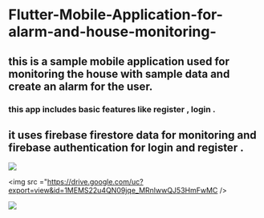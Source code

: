 # Flutter-Mobile-Application-for-alarm-and-house-monitoring-
## this is a sample mobile application used for  monitoring the house with sample data and create an alarm for the user.
  ### this app includes basic features like register , login .

  ## it uses firebase firestore data for monitoring and firebase authentication for login and register .

<img src ="https://drive.google.com/uc?export=view&id=1MEMS22u4QN09jqe_MRnlwwQJ53HmFwMC"/>


<img src ="https://drive.google.com/uc?export=view&id=1MEMS22u4QN09jqe_MRnlwwQJ53HmFwMC
/>


<img src ="https://drive.google.com/uc?export=view&id=1MEMS22u4QN09jqe_MRnlwwQJ53HmFwMC"/>
